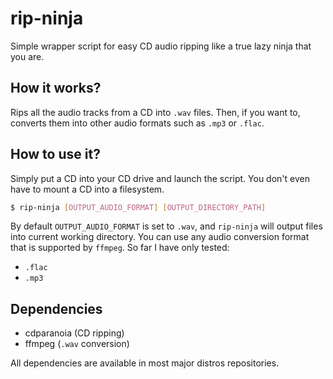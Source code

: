 # rip-ninja
Simple wrapper script for easy CD audio ripping like a true lazy ninja that you are.

## How it works?
Rips all the audio tracks from a CD into `.wav` files.
Then, if you want to, converts them into other audio formats such as `.mp3` or `.flac`.

## How to use it?
Simply put a CD into your CD drive and launch the script.
You don't even have to mount a CD into a filesystem.  

```bash
$ rip-ninja [OUTPUT_AUDIO_FORMAT] [OUTPUT_DIRECTORY_PATH]
```

By default `OUTPUT_AUDIO_FORMAT` is set to `.wav`, and `rip-ninja` will output files into current working directory.
You can use any audio conversion format that is supported by `ffmpeg`. So far I have only tested:
- `.flac`
- `.mp3`

## Dependencies
- cdparanoia (CD ripping)
- ffmpeg (`.wav` conversion)

All dependencies are available in most major distros repositories.
